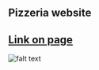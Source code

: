 Pizzeria website
---
[Link on page](https://kkouly.github.io/JS-Pizzeria/ "CLICK")
---
![falt text](https://avatanplus.com/files/resources/original/5d5155a97b06d16c85b69e20.png "Pizza")

